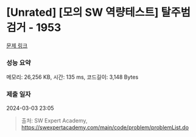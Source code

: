 # [Unrated] [모의 SW 역량테스트] 탈주범 검거 - 1953 

[문제 링크](https://swexpertacademy.com/main/code/problem/problemDetail.do?contestProbId=AV5PpLlKAQ4DFAUq) 

### 성능 요약

메모리: 26,256 KB, 시간: 135 ms, 코드길이: 3,148 Bytes

### 제출 일자

2024-03-03 23:05



> 출처: SW Expert Academy, https://swexpertacademy.com/main/code/problem/problemList.do